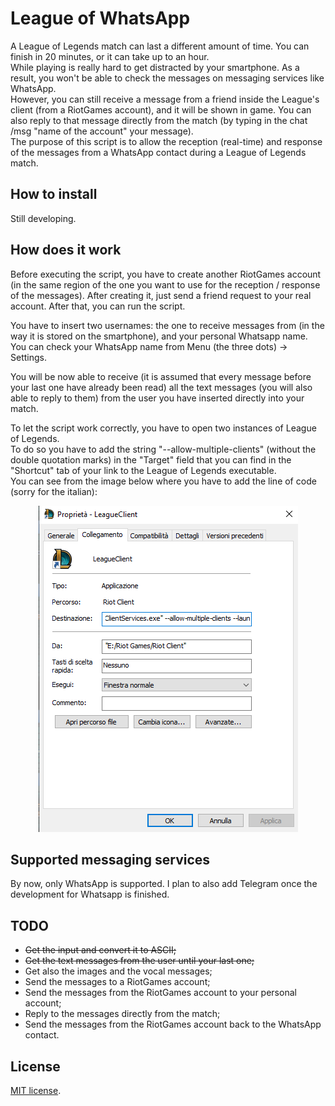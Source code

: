 # League of WhatsApp
A League of Legends match can last a different amount of time. You can finish in 20 minutes, 
or it can take up to an hour. <br>
While playing is really hard to get distracted by your smartphone. As a result, you won't be
able to check the messages on messaging services like WhatsApp. <br>
However, you can still receive a message from a friend inside the League's client (from a 
RiotGames account), and it will be shown in game. You can also reply to that message directly
from the match (by typing in the chat /msg "name of the account" your message). <br>
The purpose of this script is to allow the reception (real-time) and response of the messages
from a WhatsApp contact during a League of Legends match.

## How to install
Still developing.

## How does it work
Before executing the script, you have to create another RiotGames account (in the same region
of the one you want to use for the reception / response of the messages). After creating it, 
just send a friend request to your real account. After that, you can run the script.

You have to insert two usernames: the one to receive messages from (in the way it is stored 
on the smartphone), and your personal Whatsapp name. <br>
You can check your WhatsApp name from Menu (the three dots) -> Settings.

You will be now able to receive (it is assumed that every message before your last one have 
already been read) all the text messages (you will also able to reply to them) from the user
you have inserted directly into your match.

To let the script work correctly, you have to open two instances of League of Legends. <br>
To do so you have to add the string "--allow-multiple-clients" (without the double quotation
marks) in the "Target" field that you can find in the "Shortcut" tab of your link to the League
of Legends executable. <br>
You can see from the image below where you have to add the line of code 
(sorry for the italian):
<p align="center">
  <img src="img/properties.png" />
</p>

## Supported messaging services
By now, only WhatsApp is supported. I plan to also add Telegram once the development for 
Whatsapp is finished.

## TODO
 * ~~Get the input and convert it to ASCII;~~
 * ~~Get the text messages from the user until your last one;~~
 * Get also the images and the vocal messages;
 * Send the messages to a RiotGames account;
 * Send the messages from the RiotGames account to your personal account;
 * Reply to the messages directly from the match;
 * Send the messages from the RiotGames account back to the WhatsApp contact.

## License
[MIT license](https://choosealicense.com/licenses/mit/).